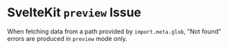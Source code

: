 # SvelteKit `preview` Issue

When fetching data from a path provided by `import.meta.glob`, "Not found" errors are produced in `preview` mode only.
